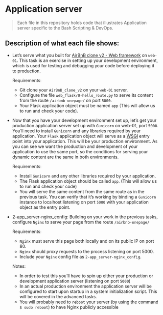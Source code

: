 # Application server
> Each file in this repository holds code that illustrates Application server
> specific to the Bash Scripting & DevOps.

## Description of what each file shows:
* Let’s serve what you built for [AirBnB clone v2 - Web framework](https://alx-intranet.hbtn.io/projects/290) on `web-01`. This task is an exercise in setting up your development environment, which is used for testing and debugging your code before deploying it to production.

	Requirements:
	- Git clone your `AirBnB_clone_v2` on your `web-01` server.
	- Configure the file `web_flask/0-hello_route.py` to serve its content from the route `/airbnb-onepage/` on port `5000`.
	- Your Flask application object must be named `app` (This will allow us to run and check your code).

* Now that you have your development environment set up, let’s get your production application server set up with `Gunicorn` on web-01, port `5000`. You’ll need to install `Gunicorn` and any libraries required by your application. Your `Flask` application object will serve as a [WSGI](https://www.fullstackpython.com/wsgi-servers.html) entry point into your application. This will be your production environment. As you can see we want the production and development of your application to use the same port, so the conditions for serving your dynamic content are the same in both environments.

	Requirements:
	- Install `Gunicorn` and any other libraries required by your application.
	- The Flask application object should be called `app`. (This will allow us to run and check your code)
	- You will serve the same content from the same route as in the previous task. You can verify that it’s working by binding a `Gunicorn` instance to localhost listening on port `5000` with your application object as the entry point.

* 2-app_server-nginx_config: Building on your work in the previous tasks, configure `Nginx` to serve your page from the route `/airbnb-onepage/`

	Requirements:
	- `Nginx` must serve this page both locally and on its public IP on port 80.
	- `Nginx` should proxy requests to the process listening on port 5000.
	- Include your `Nginx` config file as `2-app_server-nginx_config`.

	Notes:
	- In order to test this you’ll have to spin up either your production or development application server (listening on port `5000`)
	- In an actual production environment the application server will be configured to start upon startup in a system initialization script. This will be covered in the advanced tasks.
	- You will probably need to `reboot` your server (by using the command `$ sudo reboot`) to have Nginx publicly accessible
